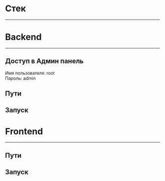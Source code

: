 # Стек 

---


# Backend

---
## Доступ в Админ панель 
Имя пользователя: root <br/>
Пароль: admin 
## Пути 
## Запуск
# Frontend

---
## Пути
## Запуск